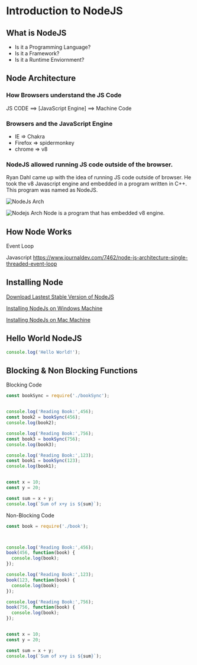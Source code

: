 # Introduction to NodeJS	

## What is NodeJS

* Is it a Programming Language?
* Is it a Framework?
* Is it a Runtime Enviornment?


## Node Architecture

### How Browsers understand the JS Code

JS CODE ==> [JavaScript Engine] ==> Machine Code

### Browsers and the JavaScript Engine
* IE => Chakra
* Firefox => spidermonkey
* chrome => v8

### NodeJS allowed running JS code outside of the browser.
Ryan Dahl came up with the idea of running JS code outside of browser. He took the v8 Javascript engine and embedded in a program written in C++. This program was named as NodeJS. 


![NodeJs Arch](https://snag.gy/Y1yUj6.jpg)


![Nodejs Arch](https://snag.gy/le25qv.jpg)
Node is a program that has  embedded v8 engine.  


## How Node Works

Event Loop 

Javascript 
https://www.journaldev.com/7462/node-js-architecture-single-threaded-event-loop

## Installing Node

[Download Lastest Stable Version of NodeJS](https://nodejs.org/en/download/)

[Installing NodeJs on Windows Machine](https://nodesource.com/blog/installing-nodejs-tutorial-windows/)

[Installing NodeJs on Mac Machine](https://blog.teamtreehouse.com/install-node-js-npm-mac)


## Hello World NodeJS
``` javascript
console.log('Hello World!');
```

## Blocking & Non Blocking Functions

Blocking Code
```javascript
const bookSync = require('./bookSync');


console.log('Reading Book:',456);
const book2 = bookSync(456);
console.log(book2);

console.log('Reading Book:',756);
const book3 = bookSync(756);
console.log(book3);

console.log('Reading Book:',123);
const book1 = bookSync(123);
console.log(book1);


const x = 10;
const y = 20;

const sum = x + y;
console.log(`Sum of x+y is ${sum}`);
```

Non-Blocking Code
```javascript
const book = require('./book');



console.log('Reading Book:',456);
book(456, function(book) {
  console.log(book);
});

console.log('Reading Book:',123);
book(123, function(book) {
  console.log(book);
});

console.log('Reading Book:',756);
book(756, function(book) {
  console.log(book);
});


const x = 10;
const y = 20;

const sum = x + y;
console.log(`Sum of x+y is ${sum}`);

```